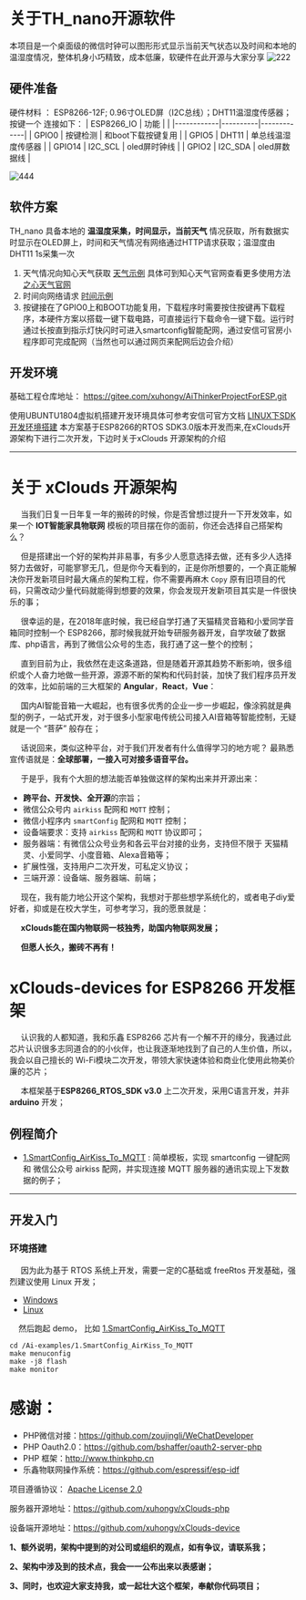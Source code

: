 # 关于TH_nano开源软件
本项目是一个桌面级的微信时钟可以图形形式显示当前天气状态以及时间和本地的温湿度情况，整体机身小巧精致，成本低廉，软硬件在此开源与大家分享
![222](https://user-images.githubusercontent.com/63451966/166114332-369f18e3-8f99-441e-8acf-1c1610f73f7c.png)

## 硬件准备
硬件材料 ： ESP8266-12F; 0.96寸OLED屏（I2C总线）；DHT11温湿度传感器；按键一个
连接如下：
| ESP8266_IO | 功能       |             |
|------------|----------|-------------|
| GPIO0      | 按键检测     | 和boot下载按键复用 |
| GPIO5      | DHT11    | 单总线温湿度传感器  |
| GPIO14     | I2C_SCL | oled屏时钟线    |
| GPIO2      | I2C_SDA  | oled屏数据线    |

![444](https://user-images.githubusercontent.com/63451966/166114370-e0205312-bff2-491d-857f-667aad72d7e2.png)
## 软件方案
TH_nano 具备本地的 **温湿度采集，时间显示，当前天气** 情况获取，所有数据实时显示在OLED屏上，时间和天气情况有网络通过HTTP请求获取；温湿度由DHT11 1s采集一次
1. 天气情况向知心天气获取 [天气示例](http://api.seniverse.com/v3/weather/now.json?key=SJG1TE67YcBqU7D9X&location=shenzhen&language=en&unit=c) 具体可到知心天气官网查看更多使用方法[之心天气官网](http://www.seniverse.com/login)
2. 时间向网络请求 [时间示例](http://quan.suning.com/getSysTime.do)
3. 按键接在了GPIO0上和BOOT功能复用，下载程序时需要按住按键再下载程序，本硬件方案以搭载一键下载电路，可直接运行下载命令一键下载。运行时通过长按直到指示灯快闪时可进入smartconfig智能配网，通过安信可官房小程序即可完成配网（当然也可以通过网页来配网后边会介绍）

## 开发环境
基础工程仓库地址： https://gitee.com/xuhongv/AiThinkerProjectForESP.git

使用UBUNTU1804虚拟机搭建开发环境具体可参考安信可官方文档
[LINUX下SDK开发环境搭建](http://aiclouds3.0-docs.aithinker.com/#/2.device/configuration_linux)
本方案基于ESP8266的RTOS SDK3.0版本开发而来,在xClouds开源架构下进行二次开发，下边时关于xClouds 开源架构的介绍

-------------------------------------

# 关于  xClouds 开源架构

&nbsp;&nbsp;&nbsp;&nbsp; 当我们日复一日年复一年的搬砖的时候，你是否曾想过提升一下开发效率，如果一个  **IOT智能家具物联网**  模板的项目摆在你的面前，你还会选择自己搭架构么？

 &nbsp;&nbsp;&nbsp;&nbsp; 但是搭建出一个好的架构并非易事，有多少人愿意选择去做，还有多少人选择努力去做好，可能寥寥无几，但是你今天看到的，正是你所想要的，一个真正能解决你开发新项目时最大痛点的架构工程，你不需要再麻木 ``Copy`` 原有旧项目的代码，只需改动少量代码就能得到想要的效果，你会发现开发新项目其实是一件很快乐的事；

&nbsp;&nbsp;&nbsp;&nbsp; 很幸运的是，在2018年底时候，我已经自学打通了天猫精灵音箱和小爱同学音箱同时控制一个 ESP8266，那时候我就开始专研服务器开发，自学攻破了数据库、php语言，再到了微信公众号的生态，我打通了这一整个的控制；

&nbsp;&nbsp;&nbsp;&nbsp;  直到目前为止，我依然在走这条道路，但是随着开源其趋势不断影响，很多组织或个人奋力地做一些开源，源源不断的架构和代码封装，加快了我们程序员开发的效率，比如前端的三大框架的 **Angular**，**React**，**Vue**：


&nbsp;&nbsp;&nbsp;&nbsp;  国内AI智能音箱一大崛起，也有很多优秀的企业一步一步崛起，像涂鸦就是典型的例子，一站式开发，对于很多小型家电传统公司接入AI音箱等智能控制，无疑就是一个 “菩萨” 般存在；

&nbsp;&nbsp;&nbsp;&nbsp;  话说回来，类似这种平台，对于我们开发者有什么值得学习的地方呢？ 最熟悉宣传语就是：**全球部署，一接入可对接多语音平台。**

&nbsp;&nbsp;&nbsp;&nbsp;  于是乎，我有个大胆的想法能否单独做这样的架构出来并开源出来：

- **跨平台、开发快、全开源**的宗旨；
- 微信公众号内 `airkiss` 配网和 `MQTT` 控制；
- 微信小程序内 `smartConfig` 配网和 `MQTT` 控制；
- 设备端要求：支持 `airkiss` 配网和 `MQTT` 协议即可；
- 服务器端：有微信公众号业务和各云平台对接的业务，支持但不限于 天猫精灵、小爱同学、小度音箱、Alexa音箱等；
- 扩展性强，支持用户二次开发，可私定义协议；
- 三端开源：设备端、服务器端、前端；

&nbsp;&nbsp;&nbsp;&nbsp;  现在，我有能力地公开这个架构，我想对于那些想学系统化的，或者电子diy爱好者，抑或是在校大学生，可参考学习，我的愿景就是：

&nbsp;&nbsp;&nbsp;&nbsp; **xClouds能在国内物联网一枝独秀，助国内物联网发展；**

&nbsp;&nbsp;&nbsp;&nbsp; **但愿人长久，搬砖不再有！**



# xClouds-devices for  ESP8266  开发框架


&nbsp;&nbsp;&nbsp;&nbsp;  认识我的人都知道，我和乐鑫 ESP8266 芯片有一个解不开的缘分，我通过此芯片认识很多志同道合的的小伙伴，也让我逐渐地找到了自己的人生价值，所以，我会以自己擅长的 Wi-Fi模块二次开发，带领大家快速体验和商业化使用此物美价廉的芯片；


&nbsp;&nbsp;&nbsp;&nbsp;  本框架基于**ESP8266_RTOS_SDK v3.0** 上二次开发，采用C语言开发，并非 **arduino** 开发；

## 例程简介

* [1.SmartConfig_AirKiss_To_MQTT](./Ai-examples/1.SmartConfig_AirKiss_To_MQTT) : 简单模板，实现 smartconfig 一键配网 和 微信公众号 airkiss 配网，并实现连接 MQTT 服务器的通讯实现上下发数据的例子；

---

## 开发入门

### 环境搭建

&nbsp;&nbsp;&nbsp;&nbsp;  因为此为基于 RTOS 系统上开发，需要一定的C基础或 freeRtos 开发基础，强烈建议使用 Linux 开发；

* [Windows](https://aithinker.blog.csdn.net/article/details/104390508)
* [Linux](https://xuhong.blog.csdn.net/article/details/104736261)

&nbsp;&nbsp;&nbsp;&nbsp;然后跑起 demo， 比如 [1.SmartConfig_AirKiss_To_MQTT](./Ai-examples/1.SmartConfig_AirKiss_To_MQTT)

```
cd /Ai-examples/1.SmartConfig_AirKiss_To_MQTT
make menuconfig
make -j8 flash 
make monitor
```

# 感谢：

- PHP微信对接：https://github.com/zoujingli/WeChatDeveloper
- PHP Oauth2.0：https://github.com/bshaffer/oauth2-server-php
- PHP 框架：http://www.thinkphp.cn
- 乐鑫物联网操作系统：https://github.com/espressif/esp-idf

项目遵循协议： [Apache License 2.0](http://www.apache.org/licenses/LICENSE-2.0.html)

服务器开源地址：https://github.com/xuhongv/xClouds-php

设备端开源地址：https://github.com/xuhongv/xClouds-device

**1、额外说明，架构中提到的对公司或组织的观点，如有争议，请联系我；**

**2、架构中涉及到的技术点，我会一一公布出来以表感谢；**

**3、同时，也欢迎大家支持我，或一起壮大这个框架，奉献你代码项目；**
